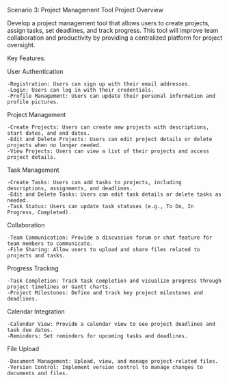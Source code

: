 Scenario 3: Project Management Tool Project Overview

Develop a project management tool that allows users to create projects, assign tasks, set deadlines, and track progress. This tool will improve team collaboration and productivity by providing a centralized platform for project oversight. 

Key Features:

User Authentication

    -Registration: Users can sign up with their email addresses.
    -Login: Users can log in with their credentials.
    -Profile Management: Users can update their personal information and profile pictures.

Project Management

    -Create Projects: Users can create new projects with descriptions, start dates, and end dates.
    -Edit and Delete Projects: Users can edit project details or delete projects when no longer needed.
    -View Projects: Users can view a list of their projects and access project details.

Task Management

    -Create Tasks: Users can add tasks to projects, including descriptions, assignments, and deadlines.
    -Edit and Delete Tasks: Users can edit task details or delete tasks as needed.
    -Task Status: Users can update task statuses (e.g., To Do, In Progress, Completed).

Collaboration

    -Team Communication: Provide a discussion forum or chat feature for team members to communicate.
    -File Sharing: Allow users to upload and share files related to projects and tasks.

Progress Tracking

    -Task Completion: Track task completion and visualize progress through project timelines or Gantt charts.
    -Project Milestones: Define and track key project milestones and deadlines.

Calendar Integration

    -Calendar View: Provide a calendar view to see project deadlines and task due dates.
    -Reminders: Set reminders for upcoming tasks and deadlines.

File Upload

    -Document Management: Upload, view, and manage project-related files.
    -Version Control: Implement version control to manage changes to documents and files.
